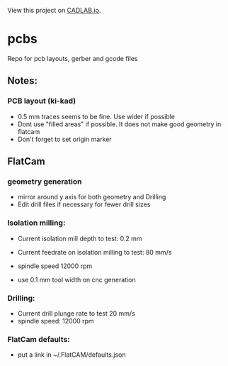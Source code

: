 View this project on [CADLAB.io](https://cadlab.io/project/1457). 

# pcbs
Repo for pcb layouts, gerber and gcode files

## Notes:

### PCB layout (ki-kad)

* 0.5 mm traces seems to be fine. Use wider if possible
* Dont use "filled areas" if possible. It does not make good geometry in flatcam
* Don't forget to set origin marker


## FlatCam

### geometry generation
* mirror around y axis for both geometry and Drilling
* Edit drill files if necessary for fewer drill sizes

### Isolation milling:
* Current isolation mill depth to test: 0.2 mm
* Current feedrate on isolation milling to test: 80 mm/s
* spindle speed 12000 rpm

* use 0.1 mm tool width on cnc generation

### Drilling:
* Current drill plunge rate to test 20 mm/s
* spindle speed: 12000 rpm


### FlatCam defaults:

* put a link in ~/.FlatCAM/defaults.json
